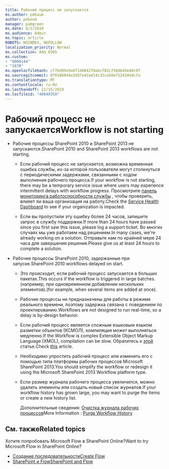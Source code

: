 ```yaml
---
title: Рабочий процесс не запускается
ms.author: pebaum
author: pebaum
manager: pamgreen
ms.date: 8/2/2019
ms.audience: Admin
ms.topic: article
ROBOTS: NOINDEX, NOFOLLOW
localization_priority: Normal
ms.collection: Adm_O365
ms.custom:
- "9000144"
- "1670"
ms.openlocfilehash: cf7bd95e9a8f1d0842f0abcf82c758d649e80c0f
ms.sourcegitcommit: 0f0186044a3597e42ad14c32ca58e7224344dcfa
ms.translationtype: MT
ms.contentlocale: ru-RU
ms.lasthandoff: 12/15/2019
ms.locfileid: "40049350"
---
```

# <a name="workflow-is-not-starting"></a><span data-ttu-id="61abf-102">Рабочий процесс не запускается</span><span class="sxs-lookup"><span data-stu-id="61abf-102">Workflow is not starting</span></span>

- <span data-ttu-id="61abf-103">Рабочие процессы SharePoint 2010 и SharePoint 2013 не запускаются.</span><span class="sxs-lookup"><span data-stu-id="61abf-103">SharePoint 2010 and SharePoint 2013 workflows are not starting.</span></span>

    - <span data-ttu-id="61abf-104">Если рабочий процесс не запускается, возможна временная ошибка службы, из-за которой пользователи могут столкнуться с периодическими задержками, связанными с ходом выполнения рабочего процесса.</span><span class="sxs-lookup"><span data-stu-id="61abf-104">If your workflow is not starting, there may be a temporary service issue where users may experience intermittent delays with workflow progress.</span></span> <span data-ttu-id="61abf-105">Просмотрите [панель мониторинга работоспособности службы](https:/admin.microsoft.com/AdminPortal/Home#/servicehealth) , чтобы проверить, влияет ли ваша организация на работу.</span><span class="sxs-lookup"><span data-stu-id="61abf-105">Check the [Service Health Dashboard](https:/admin.microsoft.com/AdminPortal/Home#/servicehealth) to see if your organization is impacted.</span></span>

    - <span data-ttu-id="61abf-106">Если вы пропустили эту ошибку более 24 часов, запишите запрос в службу поддержки.</span><span class="sxs-lookup"><span data-stu-id="61abf-106">If more than 24 hours have passed since you first saw this issue, please log a support ticket.</span></span> <span data-ttu-id="61abf-107">Во многих случаях мы уже работаем над решением.</span><span class="sxs-lookup"><span data-stu-id="61abf-107">In many cases, we're already working on a solution.</span></span> <span data-ttu-id="61abf-108">Отправьте нам по крайней мере 24 часа для завершения решения.</span><span class="sxs-lookup"><span data-stu-id="61abf-108">Please give us at least 24 hours to complete a solution.</span></span>

- <span data-ttu-id="61abf-109">Рабочие процессы SharePoint 2010, задержанные при запуске.</span><span class="sxs-lookup"><span data-stu-id="61abf-109">SharePoint 2010 workflows delayed on start.</span></span>

    - <span data-ttu-id="61abf-110">Это происходит, если рабочий процесс запускается в больших пакетах.</span><span class="sxs-lookup"><span data-stu-id="61abf-110">This occurs if the workflow is triggered in large batches.</span></span> <span data-ttu-id="61abf-111">(например, при одновременном добавлении нескольких элементов).</span><span class="sxs-lookup"><span data-stu-id="61abf-111">(for example, when several items are added at once).</span></span>

    - <span data-ttu-id="61abf-112">Рабочие процессы не предназначены для работы в режиме реального времени, поэтому задержка связана с поведением по проектированию.</span><span class="sxs-lookup"><span data-stu-id="61abf-112">Workflows are not designed to run real-time, so a delay is by-design behavior.</span></span>

   -  <span data-ttu-id="61abf-113">Если рабочий процесс является сложным языковым языком разметки объектов (КСМОЛ), компиляция может выполняться медленно.</span><span class="sxs-lookup"><span data-stu-id="61abf-113">If the Workflow is complex Extensible Object Markup Language (XMOL), compilation can be slow.</span></span> <span data-ttu-id="61abf-114">Обратитесь к [этой](https://support.microsoft.com//kb/3043697) статье.</span><span class="sxs-lookup"><span data-stu-id="61abf-114">Check [this](https://support.microsoft.com//kb/3043697) article.</span></span>

    - <span data-ttu-id="61abf-115">Необходимо упростить рабочий процесс или изменить его с помощью типа платформы рабочих процессов Microsoft SharePoint 2013.</span><span class="sxs-lookup"><span data-stu-id="61abf-115">You should simplify the workflow or redesign it using the Microsoft SharePoint 2013 Workflow platform type.</span></span>

    - <span data-ttu-id="61abf-116">Если размер журнала рабочего процесса увеличился, можно удалить элементы или создать новый список журналов.</span><span class="sxs-lookup"><span data-stu-id="61abf-116">If your workflow history has grown large, you may want to purge the items or create a new history list.</span></span>

        <span data-ttu-id="61abf-117">Дополнительные сведения: [Очистка журнала рабочих процессов](https://blogs.technet.microsoft.com/marj/2015/08/07/sharepoint-2010-workflows-best-practice-purge-workflow-history-list-items/)</span><span class="sxs-lookup"><span data-stu-id="61abf-117">More Information : [Purge Workflow History](https://blogs.technet.microsoft.com/marj/2015/08/07/sharepoint-2010-workflows-best-practice-purge-workflow-history-list-items/)</span></span>


## <a name="related-topics"></a><span data-ttu-id="61abf-118">См. также</span><span class="sxs-lookup"><span data-stu-id="61abf-118">Related topics</span></span>
<span data-ttu-id="61abf-119">Хотите попробовать Microsoft Flow в SharePoint Online?</span><span class="sxs-lookup"><span data-stu-id="61abf-119">Want to try Microsoft Flow in SharePoint Online?</span></span>
- [<span data-ttu-id="61abf-120">Создание последовательности</span><span class="sxs-lookup"><span data-stu-id="61abf-120">Create Flow</span></span>](https://support.office.com/article/Create-a-flow-for-a-list-or-library-in-SharePoint-Online-or-OneDrive-for-Business-a9c3e03b-0654-46af-a254-20252e580d01) 
- [<span data-ttu-id="61abf-121">SharePoint и Flow</span><span class="sxs-lookup"><span data-stu-id="61abf-121">SharePoint and Flow</span></span>](https://flow.microsoft.com/blog/sharepoint-and-flow/) 


